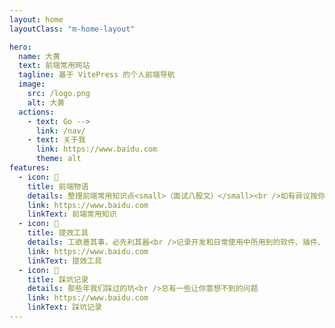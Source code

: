 ```yaml
---
layout: home
layoutClass: "m-home-layout"

hero:
  name: 大黄
  text: 前端常用网站
  tagline: 基于 VitePress 的个人前端导航
  image:
    src: /logo.png
    alt: 大黄
  actions:
    - text: Go -->
      link: /nav/
    - text: 关于我
      link: https://www.baidu.com
      theme: alt
features:
  - icon: 📖
    title: 前端物语
    details: 整理前端常用知识点<small>（面试八股文）</small><br />如有异议按你的理解为主，不接受反驳
    link: https://www.baidu.com
    linkText: 前端常用知识
  - icon: 🧰
    title: 提效工具
    details: 工欲善其事，必先利其器<br />记录开发和日常使用中所用到的软件、插件、扩展等
    link: https://www.baidu.com
    linkText: 提效工具
  - icon: 🐞
    title: 踩坑记录
    details: 那些年我们踩过的坑<br />总有一些让你意想不到的问题
    link: https://www.baidu.com
    linkText: 踩坑记录
---
```


<style>
/*爱的魔力转圈圈*/
.m-home-layout .image-src:hover {
  transform: translate(-50%, -50%) rotate(666turn);
  transition: transform 59s 1s cubic-bezier(0.3, 0, 0.8, 1);
}

.m-home-layout .details small {
  opacity: 0.8;
}

.m-home-layout .bottom-small {
  display: block;
  margin-top: 2em;
  text-align: right;
}
</style>
